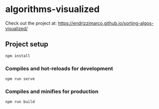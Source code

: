# algorithms-visualized

Check out the project at: https://endrizzimarco.github.io/sorting-algos-visualized/

## Project setup

```
npm install
```

### Compiles and hot-reloads for development

```
npm run serve
```

### Compiles and minifies for production

```
npm run build
```
